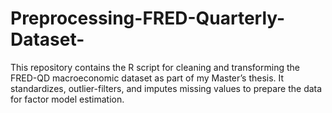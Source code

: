 # Preprocessing-FRED-Quarterly-Dataset-
This repository contains the R script for cleaning and transforming the FRED-QD macroeconomic dataset as part of my Master’s thesis. It standardizes, outlier-filters, and imputes missing values to prepare the data for factor model estimation.
